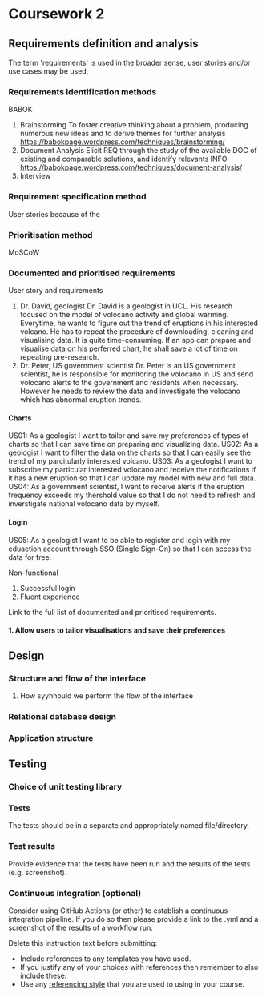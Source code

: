 # Coursework 2

## Requirements definition and analysis
The term 'requirements' is used in the broader sense, user stories and/or use cases may be used.




### Requirements identification methods
BABOK
1. Brainstorming
  To foster creative thinking about a problem, producing numerous new ideas and to derive themes for further analysis
  https://babokpage.wordpress.com/techniques/brainstorming/
2. Document Analysis
  Elicit REQ through the study of the available DOC of existing and comparable solutions, and identify relevants INFO
  https://babokpage.wordpress.com/techniques/document-analysis/
3. Interview
  
### Requirement specification method
User stories because of the 
### Prioritisation method
MoSCoW

### Documented and prioritised requirements
User story and requirements
1. Dr. David, geologist
Dr. David is a geologist in UCL. His research focused on the model of volocano activity and global warming. Everytime, he wants to figure out the trend of eruptions in his interested volcano. He has to repeat the procedure of downloading, cleaning and visualising data. It is quite time-consuming. If an app can prepare and visualise data on his perferred chart, he shall save a lot of time on repeating pre-research.
2. Dr. Peter, US government scientist
Dr. Peter is an US government scientist, he is responsible for monitoring the volocano in US and send volocano alerts to the government and residents when necessary. However he needs to review the data and investigate the volocano which has abnormal eruption trends.

#### Charts
US01: As a geologist I want to tailor and save my preferences of types of charts so that I can save time on preparing and visualizing data.
US02: As a geologist I want to filter the data on the charts so that I can easily see the trend of my parcitularly interested volcano.
US03: As a geologist I want to subscribe my particular interested volocano and receive the notifications if it has a new eruption so that I can update my model with new and full data.
US04: As a government scientist, I want to receive alerts if the eruption frequency exceeds my thershold value so that I do not need to refresh and inverstigate national volocano data by myself.

#### Login
US05: As a geologist I want to be able to register and login with my eduaction account through SSO (Single Sign-On) so that I can access the data for free.


Non-functional
1. Successful login
2. Fluent experience

Link to the full list of documented and prioritised requirements.

#### 1. Allow users to tailor visualisations and save their preferences


## Design
### Structure and flow of the interface
1. How syyhhould we perform the flow of the interface

### Relational database design

### Application structure


## Testing
### Choice of unit testing library

### Tests
The tests should be in a separate and appropriately named file/directory.

### Test results
Provide evidence that the tests have been run and the results of the tests (e.g. screenshot).

### Continuous integration (optional)
Consider using GitHub Actions (or other) to establish a continuous integration pipeline. If you do so then please provide a link to the .yml and a screenshot of the results of a workflow run.


Delete this instruction text before submitting:

- Include references to any templates you have used.
- If you justify any of your choices with references then remember to also include these.
- Use any [referencing style](https://library-guides.ucl.ac.uk/referencing-plagiarism/referencing-styles) that you are
  used to using in your course.
